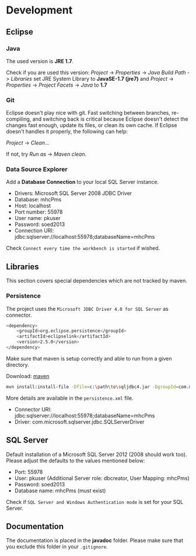 # Development

## Eclipse

### Java

The used version is **JRE 1.7**.

Check if you are used this version: *Project* -> *Properties* -> 
*Java Build Path* -> *Libraries* set JRE System Library to **JavaSE-1.7 (jre7)**
and *Project* -> *Properties* -> *Project Facets* -> *Java* to **1.7**

### Git

Eclipse doesn't play nice with git. Fast switching between branches, re-compiling,
and switching back is critical because Eclipse doesn't detect the changes fast
enough, update its files, or clean its own cache. If Eclipse doesn't handles it
properly, the following can help:   

*Project* -> *Clean...*

If not, try *Run as* -> *Maven clean*.

### Data Source Explorer 

Add a **Database Connection** to your local SQL Server instance.

- Drivers: Microsoft SQL Server 2008 JDBC Driver
- Database: mhcPms
- Host: localhost
- Port number: 55978
- User name: pkuser
- Password: soed2013
- Connection URI: jdbc:sqlserver://localhost:55978;databaseName=mhcPms

Check `Connect every time the workbench is started` if wished. 

## Libraries

This section covers special dependencies which are not tracked by maven.

### Persistence

The project uses the `Microsoft JDBC Driver 4.0 for SQL Server` as connector.

```bash
<dependency>
	<groupId>org.eclipse.persistence</groupId>
	<artifactId>eclipselink</artifactId>
	<version>2.5.0</version>
</dependency>
```

Make sure that maven is setup correctly and able to run from a given directory.

Download: [maven](http://maven.apache.org/download.cgi)

```bash
mvn install:install-file -Dfile=c:\path\to\sqljdbc4.jar -DgroupId=com.microsoft.sqlserver -DartifactId=sqljdbc4 -Dversion=3.0 -Dpackaging=jar
```

More details are available in the `persistence.xml` file.

- Connector URI: jdbc:sqlserver://localhost:55978;databaseName=mhcPms
- Driver: com.microsoft.sqlserver.jdbc.SQLServerDriver

## SQL Server

Default installation of a Microsoft SQL Server 2012 (2008 should work too). Please adjust the defaults to the values mentioned below: 

- Port: 55978
- User: pkuser (Additional Server role: dbcreator, User Mapping: mhcPms)
- Password: soed2013
- Database name: mhcPms (must exist)

Check if `SQL Server and Windows Authentication mode` is set for your SQL Server. 

## Documentation

The documentation is placed in the **javadoc** folder. Please make sure that you exclude this folder in your `.gitignore`.